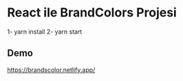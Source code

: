 # React ile BrandColors Projesi

1- yarn install 
2- yarn start

## Demo 

https://brandscolor.netlify.app/
